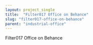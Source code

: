 ```yaml
---
layout: project_single
title:  "Filter017 Office on Behance"
slug: "filter017-office-on-behance"
parent: "industrial-office"
---
```

Filter017 Office on Behance